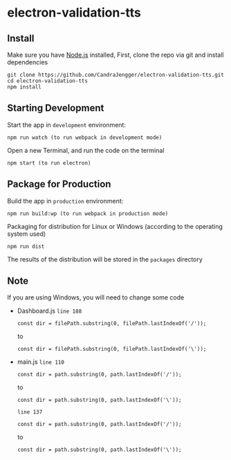 # electron-validation-tts

## Install

Make sure you have [Node.js](https://nodejs.org/en/) installed,
First, clone the repo via git and install dependencies

```
git clone https://github.com/CandraJengger/electron-validation-tts.git
cd electron-validation-tts
npm install
```

## Starting Development

Start the app in `development` environment:

```
npm run watch (to run webpack in development mode)
```

Open a new Terminal, and run the code on the terminal

```
npm start (to run electron)
```

## Package for Production

Build the app in `production` environment:

```
npm run build:wp (to run webpack in production mode)
```

Packaging for distribution for Linux or Windows (according to the operating system used)

```
npm run dist
```
The results of the distribution will be stored in the `packages` directory

## Note

If you are using Windows, you will need to change some code

- Dashboard.js
  `line 188`
  ```
  const dir = filePath.substring(0, filePath.lastIndexOf('/'));
  ```
  to
  ```
  const dir = filePath.substring(0, filePath.lastIndexOf('\'));
  ```
- main.js
  `line 110`
  ```
  const dir = path.substring(0, path.lastIndexOf('/'));
  ```
  to
  ```
  const dir = path.substring(0, path.lastIndexOf('\'));
  ```
  `line 137`
  ```
  const dir = path.substring(0, path.lastIndexOf('/'));
  ```
  to
  ```
  const dir = path.substring(0, path.lastIndexOf('\'));
  ```
